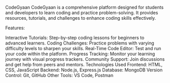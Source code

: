 CodeGyaan
CodeGyaan is a comprehensive platform designed for students and developers to learn coding and practice problem-solving. It provides resources, tutorials, and challenges to enhance coding skills effectively.

Features:

Interactive Tutorials: Step-by-step coding lessons for beginners to advanced learners.
Coding Challenges: Practice problems with varying difficulty levels to sharpen your skills.
Real-Time Code Editor: Test and run your code within the platform.
Progress Tracking: Monitor your learning journey with visual progress trackers.
Community Support: Join discussions and get help from peers and mentors.
Technologies Used
Frontend: HTML, CSS, JavaScript
Backend: Node.js, Express.js
Database: MongoDB
Version Control: Git, GitHub
Other Tools: VS Code, Postman
